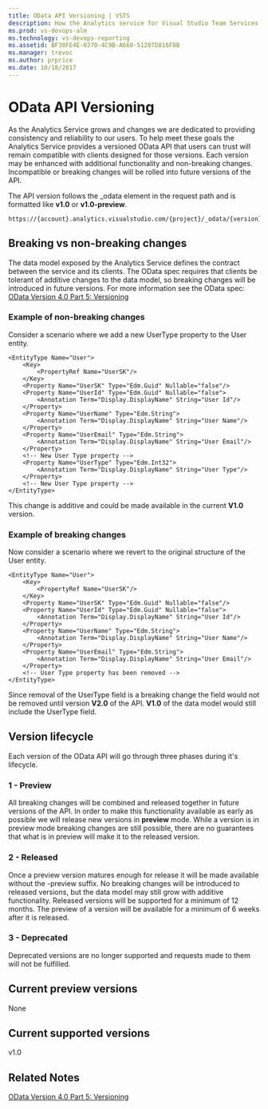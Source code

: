 ```yaml
---
title: OData API Versioning | VSTS  
description: How the Analytics service for Visual Studio Team Services (VSTS) manages changes to the OData API. 
ms.prod: vs-devops-alm
ms.technology: vs-devops-reporting
ms.assetid: BF30FE4E-0370-4C9B-A660-51207D816F8B
ms.manager: trevoc
ms.author: prprice
ms.date: 10/18/2017
---
```


# OData API Versioning
As the Analytics Service grows and changes we are dedicated to providing consistency and reliability to our users. To help meet these goals the Analytics Service provides a versioned OData API that users can trust will remain compatible with clients designed for those versions. Each version may be enhanced with additional functionality and non-breaking changes. Incompatible or breaking changes will be rolled into future versions of the API.

The API version follows the _odata element in the request path and is formatted like **v1.0** or **v1.0-preview**.
```
https://{account}.analytics.visualstudio.com/{project}/_odata/{version}/$metadata
```

## Breaking vs non-breaking changes
The data model exposed by the Analytics Service defines the contract between the service and its clients. The OData spec requires that clients be tolerant of additive changes to the data model, so breaking changes will be introduced in future versions. For more information see the OData spec: 
[OData Version 4.0 Part 5: Versioning](http://docs.oasis-open.org/odata/odata/v4.0/errata03/os/complete/part1-protocol/odata-v4.0-errata03-os-part1-protocol-complete.html#_Toc453752208)

### Example of non-breaking changes
Consider a scenario where we add a new UserType property to the User entity.
```
<EntityType Name="User">
    <Key>
        <PropertyRef Name="UserSK"/>
    </Key>
    <Property Name="UserSK" Type="Edm.Guid" Nullable="false"/>
    <Property Name="UserId" Type="Edm.Guid" Nullable="false">
        <Annotation Term="Display.DisplayName" String="User Id"/>
    </Property>
    <Property Name="UserName" Type="Edm.String">
        <Annotation Term="Display.DisplayName" String="User Name"/>
    </Property>
    <Property Name="UserEmail" Type="Edm.String">
        <Annotation Term="Display.DisplayName" String="User Email"/>
    </Property>
    <!-- New User Type property -->
    <Property Name="UserType" Type="Edm.Int32">
        <Annotation Term="Display.DisplayName" String="User Type"/>
    </Property>
    <!-- New User Type property -->
</EntityType>
```
This change is additive and could be made available in the current **V1.0** version.

### Example of breaking changes
Now consider a scenario where we revert to the original structure of the User entity.
```
<EntityType Name="User">
    <Key>
        <PropertyRef Name="UserSK"/>
    </Key>
    <Property Name="UserSK" Type="Edm.Guid" Nullable="false"/>
    <Property Name="UserId" Type="Edm.Guid" Nullable="false">
        <Annotation Term="Display.DisplayName" String="User Id"/>
    </Property>
    <Property Name="UserName" Type="Edm.String">
        <Annotation Term="Display.DisplayName" String="User Name"/>
    </Property>
    <Property Name="UserEmail" Type="Edm.String">
        <Annotation Term="Display.DisplayName" String="User Email"/>
    </Property>
    <!-- User Type property has been removed -->
</EntityType>
```
Since removal of the UserType field is a breaking change the field would not be removed until version **V2.0** of the API. **V1.0** of the data model would still include the UserType field.

## Version lifecycle
Each version of the OData API will go through three phases during it's lifecycle. 

### 1 - Preview
All breaking changes will be combined and released together in future versions of the API. In order to make this functionality available as early as possible we will release new versions in **preview** mode. While a version is in preview mode breaking changes are still possible, there are no guarantees that what is in preview will make it to the released version.

### 2 - Released
Once a preview version matures enough for release it will be made available without the -preview suffix. No breaking changes will be introduced to released versions, but the data model may still grow with additive functionality. Released versions will be supported for a minimum of 12 months. The preview of a version will be available for a minimum of 6 weeks after it is released.

### 3 - Deprecated
Deprecated versions are no longer supported and requests made to them will not be fulfilled.

## Current preview versions
None

## Current supported versions
v1.0

## Related Notes
[OData Version 4.0 Part 5: Versioning](http://docs.oasis-open.org/odata/odata/v4.0/errata03/os/complete/part1-protocol/odata-v4.0-errata03-os-part1-protocol-complete.html#_Toc453752208)
